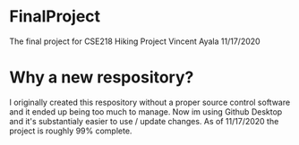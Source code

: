 # FinalProject
 The final project for CSE218 Hiking Project
 Vincent Ayala 11/17/2020

# Why a new respository?
 I originally created this respository without a proper source control software and it ended up being too much to manage. Now im using Github Desktop and it's substantialy easier to use / update changes. As of 11/17/2020 the project is roughly 99% complete.